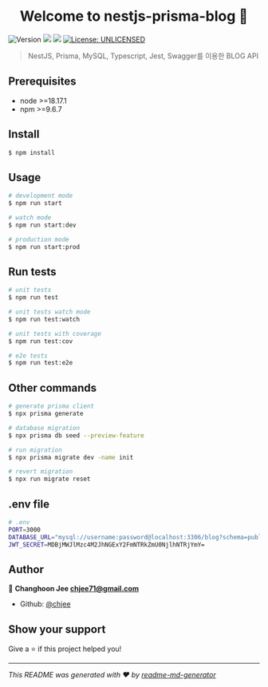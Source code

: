 <h1 align="center">Welcome to nestjs-prisma-blog 👋</h1>
<p>
  <img alt="Version" src="https://img.shields.io/badge/version-0.0.1-blue.svg?cacheSeconds=2592000" />
  <img src="https://img.shields.io/badge/node-%3E%3D18.17.1-blue.svg" />
  <img src="https://img.shields.io/badge/npm-%3E%3D9.6.7-blue.svg" />
  <a href="#" target="_blank">
    <img alt="License: UNLICENSED" src="https://img.shields.io/badge/License-UNLICENSED-yellow.svg" />
  </a>
</p>

> NestJS, Prisma, MySQL, Typescript, Jest, Swagger를 이용한 BLOG API

## Prerequisites

- node >=18.17.1
- npm >=9.6.7

## Install

```sh
$ npm install
```

## Usage

```sh
# development mode
$ npm run start

# watch mode
$ npm run start:dev

# production mode
$ npm run start:prod
```

## Run tests

```sh
# unit tests
$ npm run test

# unit tests watch mode
$ npm run test:watch

# unit tests with coverage
$ npm run test:cov

# e2e tests
$ npm run test:e2e
```

## Other commands

```sh
# generate prisma client
$ npx prisma generate

# database migration
$ npx prisma db seed --preview-feature

# run migration
$ npx prisma migrate dev -name init

# revert migration
$ npx run migrate reset
```

## .env file

```sh
# .env
PORT=3000
DATABASE_URL="mysql://username:password@localhost:3306/blog?schema=public"
JWT_SECRET=MDBjMWJlMzc4M2JhNGExY2FmNTRkZmU0NjlhNTRjYmY=
```

## Author

👤 **Changhoon Jee <chjee71@gmail.com>**

- Github: [@chjee](https://github.com/chjee)

## Show your support

Give a ⭐️ if this project helped you!

---

_This README was generated with ❤️ by [readme-md-generator](https://github.com/kefranabg/readme-md-generator)_
